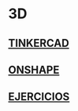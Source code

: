 # 3D

[TINKERCAD](https://github.com/ANGEY33/3D/blob/main/Tinkercad.md)
---
[ONSHAPE](https://github.com/ANGEY33/3D/blob/main/Onshape.md)
---
[EJERCICIOS](https://github.com/ANGEY33/3D/blob/main/Ejercicios.md)
---
